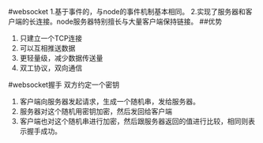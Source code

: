 #websocket
1.基于事件的，与node的事件机制基本相同。
2.实现了服务器和客户端的长连接。node服务器特别擅长与大量客户端保持链接。
##优势
1. 只建立一个TCP连接
2. 可以互相推送数据
3. 更轻量级，减少数据传送量
4. 双工协议，双向通信

#websocket握手
双方约定一个密钥
1. 客户端向服务器发起请求，生成一个随机串，发给服务器。
2. 服务器对这个随机用密钥加密，然后发回给客户端
3. 客户端也对这个随机串进行加密，然后跟服务器返回的值进行比较，相同则表示握手成功。



